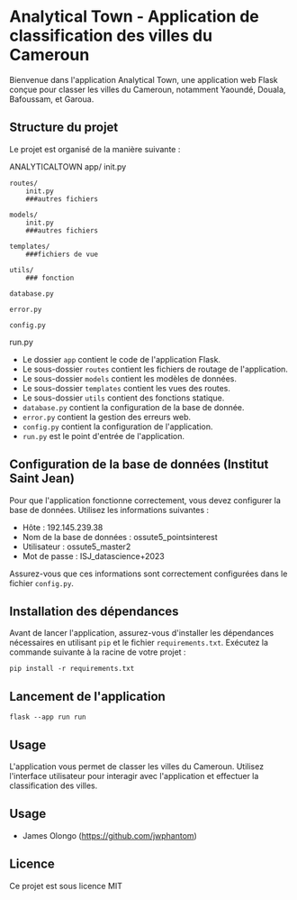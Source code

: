 # Analytical Town - Application de classification des villes du Cameroun

Bienvenue dans l'application Analytical Town, une application web Flask conçue pour classer les villes du Cameroun, notamment Yaoundé, Douala, Bafoussam, et Garoua.

## Structure du projet

Le projet est organisé de la manière suivante :


ANALYTICALTOWN
app/
   init.py

    routes/
        init.py
        ###autres fichiers
    
    models/
        init.py
        ###autres fichiers

    templates/
        ###fichiers de vue

    utils/
        ### fonction

    database.py

    error.py

    config.py

run.py



- Le dossier `app` contient le code de l'application Flask.
- Le sous-dossier `routes` contient les fichiers de routage de l'application.
- Le sous-dossier `models` contient les modèles de données.
- Le sous-dossier `templates` contient les vues des routes.
- Le sous-dossier `utils` contient des fonctions statique.
- `database.py` contient la configuration de la base de donnée.
- `error.py` contient la gestion des erreurs web.
- `config.py` contient la configuration de l'application.
- `run.py` est le point d'entrée de l'application.

## Configuration de la base de données (Institut Saint Jean)

Pour que l'application fonctionne correctement, vous devez configurer la base de données. Utilisez les informations suivantes :

- Hôte : 192.145.239.38
- Nom de la base de données : ossute5_pointsinterest
- Utilisateur : ossute5_master2
- Mot de passe : ISJ_datascience+2023

Assurez-vous que ces informations sont correctement configurées dans le fichier `config.py`.

## Installation des dépendances

Avant de lancer l'application, assurez-vous d'installer les dépendances nécessaires en utilisant `pip` et le fichier `requirements.txt`. Exécutez la commande suivante à la racine de votre projet :

```shell
pip install -r requirements.txt
```

## Lancement de l'application

```shell
flask --app run run 
```

## Usage

L'application vous permet de classer les villes du Cameroun. Utilisez l'interface utilisateur pour interagir avec l'application et effectuer la classification des villes.


## Usage
- James Olongo (https://github.com/jwphantom)


## Licence

Ce projet est sous licence MIT
